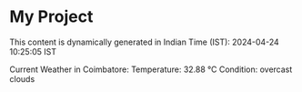 # My Project

This content is dynamically generated in Indian Time (IST): 2024-04-24 10:25:05 IST


Current Weather in Coimbatore:
Temperature: 32.88 °C
Condition: overcast clouds
